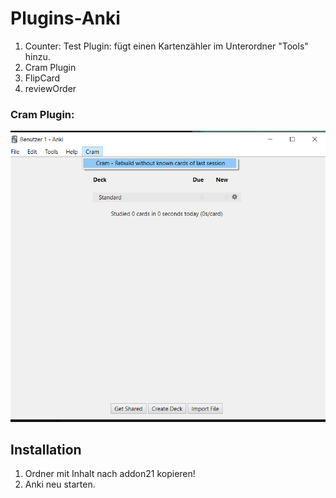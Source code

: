 # Plugins-Anki

1. Counter: Test Plugin: fügt einen Kartenzähler im Unterordner "Tools" hinzu.
2. Cram Plugin
3. FlipCard
4. reviewOrder

### Cram Plugin:

![](Screenshot.png)

## Installation
1. Ordner mit Inhalt nach addon21 kopieren!
2. Anki neu starten.
